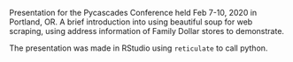 
Presentation for the Pycascades Conference held Feb 7-10, 2020 in Portland, OR. A brief introduction into using beautiful soup for web scraping, using address information of Family Dollar stores to demonstrate.

 
The presentation was made in RStudio using `reticulate` to call python. 






